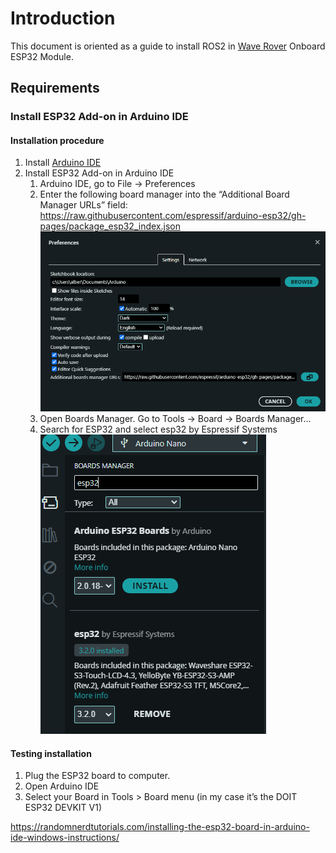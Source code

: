 # Introduction
This document is oriented as a guide to install ROS2 in [Wave Rover](https://www.waveshare.com/product/robotics/mobile-robots/raspberry-pi-robots/wave-rover.htm?sku=25377) Onboard ESP32 Module.

## Requirements

### Install ESP32 Add-on in Arduino IDE 

#### Installation procedure

1. Install [Arduino IDE](https://www.arduino.cc/en/software)
2. Install ESP32 Add-on in Arduino IDE
   1. Arduino IDE, go to File -> Preferences
   2. Enter the following board manager into the “Additional Board Manager URLs” field: https://raw.githubusercontent.com/espressif/arduino-esp32/gh-pages/package_esp32_index.json ![Install Additional board](./imgs/ArduinoIDEAddBoard.png)
   3. Open Boards Manager. Go to Tools -> Board -> Boards Manager…
   4. Search for ESP32 and select esp32 by Espressif Systems  ![Install Additional board](./imgs/ArduinoIDEUseBoard.png)

#### Testing installation

1. Plug the ESP32 board to computer. 
2. Open Arduino IDE 
3. Select your Board in Tools > Board menu (in my case it’s the DOIT ESP32 DEVKIT V1)


https://randomnerdtutorials.com/installing-the-esp32-board-in-arduino-ide-windows-instructions/